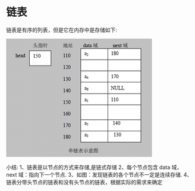 # 链表

链表是有序的列表，但是它在内存中是存储如下:

![linkedlist-1](images/linkedlist-1.jpg)

小结:
1、链表是以节点的方式来存储,是链式存储
2、每个节点包含 data 域， next 域：指向下一个节点.
3、如图：发现链表的各个节点不一定是连续存储.
4、链表分带头节点的链表和没有头节点的链表，根据实际的需求来确定